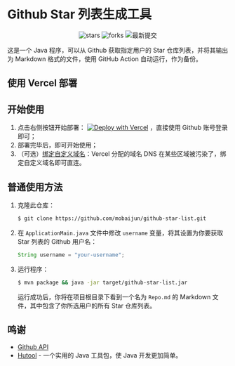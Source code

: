 # Github Star 列表生成工具

<div align="center">
  <!-- 徽章代码 -->
  <img src="https://img.shields.io/github/stars/mobaijun/github-star-list.svg" alt="stars"/>
  <img src="https://img.shields.io/github/forks/mobaijun/github-star-list.svg" alt="forks"/>
  <img src="https://img.shields.io/github/last-commit/mobaijun/github-star-list.svg" alt="最新提交"/>
</div>

这是一个 Java 程序，可以从 Github 获取指定用户的 Star 仓库列表，并将其输出为 Markdown 格式的文件，使用 GitHub Action 自动运行，作为备份。

## 使用 Vercel 部署

## 开始使用

1. 点击右侧按钮开始部署： [![Deploy with Vercel](https://camo.githubusercontent.com/5e471e99e8e022cf454693e38ec843036ec6301e27ee1e1fa10325b1cb720584/68747470733a2f2f76657263656c2e636f6d2f627574746f6e)](https://vercel.com/new/clone?repository-url=https://github.com/mobaijun/github-star-list&project-name=github-star-list&repository-name=github-star-list) ，直接使用 Github 账号登录即可；
2. 部署完毕后，即可开始使用；
3. （可选）[绑定自定义域名](https://vercel.com/docs/concepts/projects/domains/add-a-domain)：Vercel 分配的域名 DNS 在某些区域被污染了，绑定自定义域名即可直连。

## 普通使用方法

1. 克隆此仓库：

   ```bash
   $ git clone https://github.com/mobaijun/github-star-list.git
   ```

2. 在 `ApplicationMain.java` 文件中修改 `username` 变量，将其设置为你要获取 Star 列表的 Github 用户名：

   ```java
   String username = "your-username";
   ```

3. 运行程序：

   ```bash
   $ mvn package && java -jar target/github-star-list.jar
   ```

   运行成功后，你将在项目根目录下看到一个名为 `Repo.md` 的 Markdown 文件，其中包含了你所选用户的所有 Star 仓库列表。

## 鸣谢

- [Github API](https://docs.github.com/en/rest)
- [Hutool](https://github.com/dromara/hutool) - 一个实用的 Java 工具包，使 Java 开发更加简单。